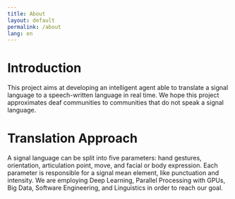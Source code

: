 ```yaml
---
title: About
layout: default
permalink: /about
lang: en
---
```

# Introduction

This project aims at developing an intelligent agent able to translate a signal language to a speech-written language in real time. We hope this project approximates deaf communities to communities that do not speak a signal language.

# Translation Approach

A signal language can be split into five parameters: hand gestures, orientation, articulation point, move, and facial or body expression. Each parameter is responsible for a signal mean element, like punctuation and intensity. We are employing Deep Learning, Parallel Processing with GPUs, Big Data, Software Engineering, and Linguistics in order to reach our goal.
